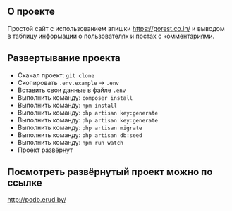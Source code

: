 ## О проекте

Простой сайт с использованием апишки https://gorest.co.in/ и выводом в таблицу информации о пользователях и постах с комментариями.

## Развертывание проекта

- Скачал проект: ```git clone```
- Скопировать ```.env.example``` -> ```.env```
- Вставить свои данные в файле ```.env```
- Выполнить команду: ```composer install```
- Выполнить команду: ```npm install```
- Выполнить команду: ```php artisan key:generate```
- Выполнить команду: ```php artisan key:generate```
- Выполнить команду: ```php artisan migrate```
- Выполнить команду: ```php artisan db:seed```
- Выполнить команду: ```npm run watch```
- Проект развёрнут

## Посмотреть развёрнутый проект можно по ссылке

http://podb.erud.by/
